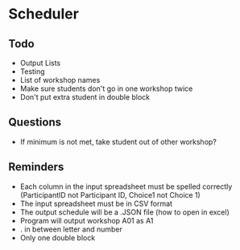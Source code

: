 # Scheduler

## Todo

- Output Lists
- Testing
- List of workshop names
- Make sure students don't go in one workshop twice
- Don't put extra student in double block

## Questions

- If minimum is not met, take student out of other workshop?

## Reminders

- Each column in the input spreadsheet must be spelled correctly (ParticipantID not Participant ID, Choice1 not Choice 1)
- The input spreadsheet must be in CSV format
- The output schedule will be a .JSON file (how to open in excel)
- Program will output workshop A01 as A1
- . in between letter and number
- Only one double block
